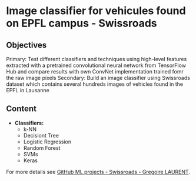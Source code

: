 # Image classifier for vehicules found on EPFL campus - Swissroads

## Objectives
Primary: Test different classifiers and techniques using high-level features extracted with a pretrained convolutional neural network from TensorFlow Hub and compare results with own ConvNet implementation trained fomr the raw image pixels
Secondary: Build an image classifier using Swissroads dataset which contains several hundreds images of vehicles found in the EPFL in Lausanne

## Content
* **Classifiers:**
  * k-NN
  * Decisiont Tree
  * Logistic Regression
  * Random Forest
  * SVMs
  * Keras

For more details see [GitHub ML projects - Swissroads - Gregoire LAURENT](https://github.com/Greg1806/EPFL_ML_projects).
